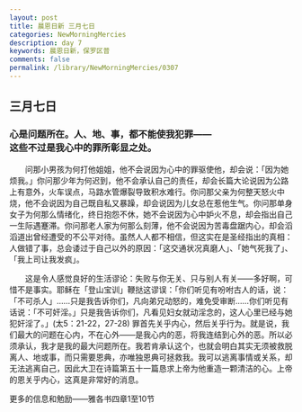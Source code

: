 ```yaml
---
layout: post
title: 晨恩日新 三月七日
categories: NewMorningMercies
description: day 7
keywords: 晨恩日新，保罗区普
comments: false
permalink: /library/NewMorningMercies/0307
---
```


## 三月七日

### 心是问题所在。人、地、事，都不能使我犯罪——<br>  这些不过是我心中的罪所彰显之处。


&emsp;&emsp;问那小男孩为何打他姐姐，他不会说因为心中的罪驱使他，却会说：「因为她烦我。」你问那少年为何迟到，他不会承认自己的责任，却会长篇大论说因为公路上有意外，火车误点，马路水管爆裂导致积水难行。你问那父亲为何整天怒火中烧，他不会说因为自己既自私又暴躁，却会说因为儿女总在惹他生气。你问那单身女子为何那么情绪化，终日抱怨不休，她不会说因为心中妒火不息，却会指出自己一生际遇蹇滞。你问那老人家为何那么刻薄，他不会说因为苦毒盘踞内心，却会滔滔道出曾经遭受的不公平对待。虽然人人都不相信，但这实在是圣经指出的真相：人做错了事，总会诿过于自己以外的原因：「这交通状况真磨人」、「她气死我了」、「我上司让我发疯」。

&emsp;&emsp;这是令人感觉良好的生活谬论：失败与你无关、只与别人有关——多好啊，可惜不是事实。耶稣在「登山宝训」鞭挞这谬误：「你们听见有吩咐古人的话，说：「不可杀人」……只是我告诉你们，凡向弟兄动怒的，难免受审断……你们听见有话说：「不可奸淫。」只是我告诉你们，凡看见妇女就动淫念的，这人心里已经与她犯奸淫了。」(太5：21-22，27-28) 罪首先关乎内心，然后关乎行为。就是说，我们最大的问题在心内，不在心外——是我心内的恶，将我连结到心外的恶。所以必须承认，我才是我的最大问题所在。我若肯承认这个，也就会明白其实无须被救脱离人、地或事，而只需要恩典，亦唯独恩典可拯救我。我可以逃离事情或关系，却无法逃离自己，因此大卫在诗篇第五十一篇恳求上帝为他重造一颗清洁的心。上帝的恩关乎内心，这真是非常好的消息。


更多的信息和勉励——雅各书四章1至10节